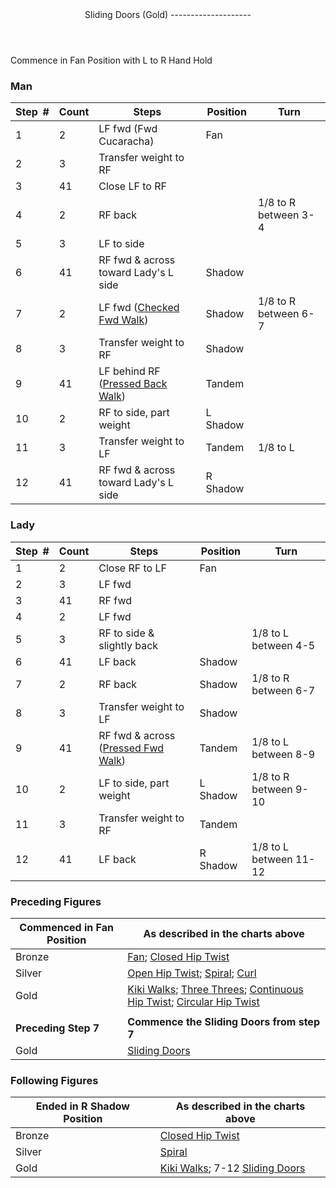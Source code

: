 <header>Sliding Doors (Gold)
--------------------

 </header>Commence in Fan Position with L to R Hand Hold

### Man

 | **Step<span style="color:white">\_</span>\#** | **Count** | **Steps** | **Position** | **Turn** |
|---|---|---|---|---|
| 1 | 2 | LF fwd (Fwd Cucaracha) | Fan |  |
| 2 | 3 | Transfer weight to RF |  |  |
| 3 | 41 | Close LF to RF |  |  |
| 4 | 2 | RF back |  | 1/8 to R between 3-4 |
| 5 | 3 | LF to side |  |  |
| 6 | 41 | RF fwd &amp; across toward Lady's L side | Shadow |  |
| 7 | 2 | LF fwd ([Checked Fwd Walk](../technique/cr_checked_fwd_walk.md)) | Shadow | 1/8 to R between 6-7 |
| 8 | 3 | Transfer weight to RF | Shadow |  |
| 9 | 41 | LF behind RF ([Pressed Back Walk](../technique/cr_pressed__bwd_walk.md)) | Tandem |  |
| 10 | 2 | RF to side, part weight | L Shadow |  |
| 11 | 3 | Transfer weight to LF | Tandem | 1/8 to L |
| 12 | 41 | RF fwd &amp; across toward Lady's L side | R Shadow |  |

### Lady

 | ****Step<span style="color:white">\_</span>\#**** | **Count** | **Steps** | **Position** | **Turn** |
|---|---|---|---|---|
| 1 | 2 | Close RF to LF | Fan |  |
| 2 | 3 | LF fwd |  |  |
| 3 | 41 | RF fwd |  |  |
| 4 | 2 | LF fwd |  |  |
| 5 | 3 | RF to side &amp; slightly back |  | 1/8 to L between 4-5 |
| 6 | 41 | LF back | Shadow |  |
| 7 | 2 | RF back | Shadow | 1/8 to R between 6-7 |
| 8 | 3 | Transfer weight to LF | Shadow |  |
| 9 | 41 | RF fwd &amp; across ([Pressed Fwd Walk](../technique/cr_pressed__fwd_walk.md)) | Tandem | 1/8 to L between 8-9 |
| 10 | 2 | LF to side, part weight | L Shadow | 1/8 to R between 9-10 |
| 11 | 3 | Transfer weight to RF | Tandem |  |
| 12 | 41 | LF back | R Shadow | 1/8 to L between 11-12 |

### Preceding Figures

 | **Commenced in Fan Position** | **As described in the charts above** |
|---|---|
| Bronze | [Fan](fan.md); [Closed Hip Twist](closed_hip.md) |
| Silver | [Open Hip Twist](open_hip.md); [Spiral](spiral.md); [Curl](curl) |
| Gold | [Kiki Walks](kiki_walks); [Three Threes](three_threes.md); [Continuous Hip Twist](continuous_hip_twist.md); [Circular Hip Twist](circular_hip_twist.md) |
|  |  |
| **Preceding Step 7** | **Commence the Sliding Doors from step 7** |
| Gold | [Sliding Doors](sliding_doors.md) |

### Following Figures

 | **Ended in R Shadow Position** | **As described in the charts above** |
|---|---|
| Bronze | [Closed Hip Twist](closed_hip.md) |
| Silver | [Spiral](spiral.md) |
| Gold | [Kiki Walks](kiki_walks.md); 7-12 [Sliding Doors](sliding_doors.md) |